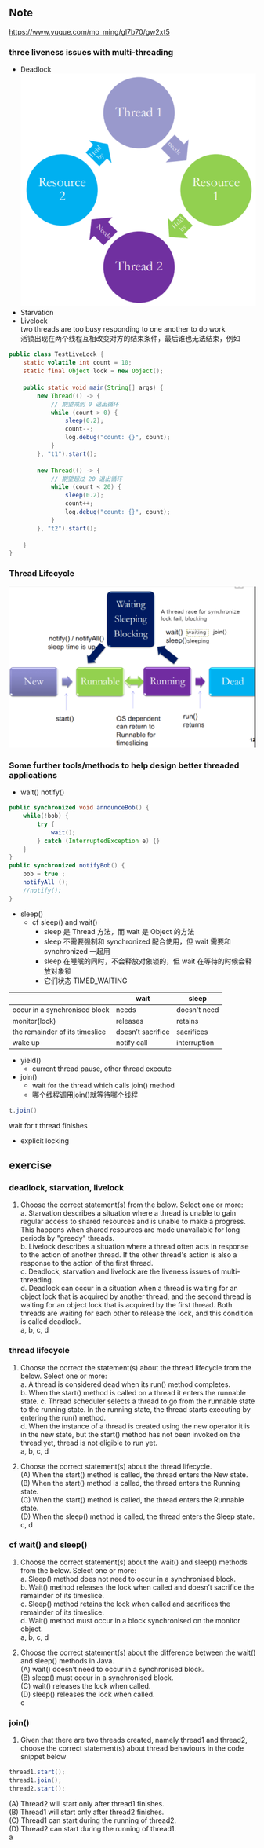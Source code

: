 ## Note
https://www.yuque.com/mo_ming/gl7b70/gw2xt5
### three liveness issues with multi-threading
- Deadlock
![avatar](https://github.com/kechenkristin/imagesGitHub/blob/main/notes/uni/deadlock.png)  
- Starvation
- Livelock  
two threads are too busy responding to one another to do work  
活锁出现在两个线程互相改变对方的结束条件，最后谁也无法结束，例如  
```java
public class TestLiveLock {
    static volatile int count = 10;
    static final Object lock = new Object();
    
    public static void main(String[] args) {
        new Thread(() -> {
            // 期望减到 0 退出循环
            while (count > 0) {
                sleep(0.2);
                count--;
                log.debug("count: {}", count);
            }
        }, "t1").start();
        
        new Thread(() -> {
            // 期望超过 20 退出循环
            while (count < 20) {
                sleep(0.2);
                count++;
                log.debug("count: {}", count);
            }
        }, "t2").start();
        
    }
}
```
### Thread Lifecycle
![avatar](https://github.com/kechenkristin/imagesGitHub/blob/main/notes/uni/lifecycle.png)

### Some further tools/methods to help design better threaded applications
- wait() notify() 
```java
public synchronized void announceBob() {
	while(!bob) {
		try {
			wait();
		} catch (InterruptedException e) {}
	}
}
public synchronized notifyBob() {
	bob = true ;
	notifyAll ();
	//notify();
}
```
- sleep()
	- cf sleep() and wait()
		- sleep 是 Thread 方法，而 wait 是 Object 的方法 
		- sleep 不需要强制和 synchronized 配合使用，但 wait 需要和 synchronized 一起用 
		- sleep 在睡眠的同时，不会释放对象锁的，但 wait 在等待的时候会释放对象锁 
		- 它们状态 TIMED_WAITING

|    | wait | sleep |
|---- | ---- | ---- |
| occur in a synchronised block | needs | doesn't need|
| monitor(lock) | releases | retains |
| the remainder of its timeslice | doesn’t sacrifice | sacrifices |
| wake up | notify call | interruption |

- yield()
	- current thread pause, other thread execute
- join()
	- wait for the thread which calls join() method
	- 哪个线程调用join()就等待哪个线程
```java
t.join()
```
wait for t thread finishes  
- explicit locking



## exercise
### deadlock, starvation, livelock
1. Choose the correct statement(s) from the below. Select one or more:  
a. Starvation describes a situation where a thread is unable to gain regular access to shared resources and is unable to make a progress. This happens when shared resources are made unavailable for long periods by "greedy" threads.  
b. Livelock describes a situation where a thread often acts in response to the action of another thread. If the other thread's action is also a response to the action of the first thread.  
c. Deadlock, starvation and livelock are the liveness issues of multi-threading.  
d. Deadlock can occur in a situation when a thread is waiting for an object lock that is acquired by another thread, and the second thread is waiting for an object lock that is acquired by the first thread. Both threads are waiting for each other to release the lock, and this condition is called deadlock.  
a, b, c, d

### thread lifecycle
1. Choose the correct the statement(s) about the thread lifecycle from the below. Select one or more:  
a. A thread is considered dead when its run() method completes.  
b. When the start() method is called on a thread it enters the runnable state. 
c. Thread scheduler selects a thread to go from the runnable state to the running state. In the running state, the thread starts executing by entering the run() method.  
d. When the instance of a thread is created using the new operator it is in the new state, but the start() method has not been invoked on the thread yet, thread is not eligible to run yet.  
a, b, c, d  

2. Choose the correct statement(s) about the thread lifecycle.  
(A) When the start() method is called, the thread enters the New state.  
(B) When the start() method is called, the thread enters the Running state.  
(C) When the start() method is called, the thread enters the Runnable state.  
(D) When the sleep() method is called, the thread enters the Sleep state.  
c, d  

### cf wait() and sleep()
1. Choose the correct statement(s) about the wait() and sleep() methods from the below. Select one or more:  
a. Sleep() method does not need to occur in a synchronised block.  
b. Wait() method releases the lock when called and doesn’t sacrifice the remainder of its timeslice.  
c. Sleep() method retains the lock when called and sacrifices the remainder of its timeslice.  
d. Wait() method must occur in a block synchronised on the monitor object.  
a, b, c, d

2. Choose the correct statement(s) about the difference between the wait() and
sleep() methods in Java.  
(A) wait() doesn’t need to occur in a synchronised block.  
(B) sleep() must occur in a synchronised block.  
(C) wait() releases the lock when called.  
(D) sleep() releases the lock when called.  
c  

### join()
1. Given that there are two threads created, namely thread1 and thread2, choose the
correct statement(s) about thread behaviours in the code snippet below
```java
thread1.start();
thread1.join();
thread2.start();
```
(A) Thread2 will start only after thread1 finishes.  
(B) Thread1 will start only after thread2 finishes.  
(C) Thread1 can start during the running of thread2.  
(D) Thread2 can start during the running of thread1.  
a  
